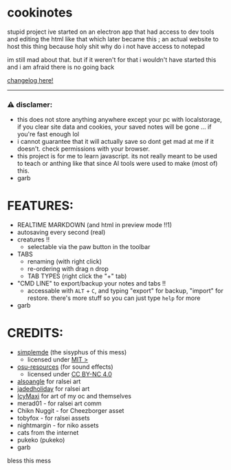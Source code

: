# cookinotes

stupid project ive started on an electron app that had access to dev tools and editing the html like that which later became this ; an actual website to host this thing because holy shit why do i not have access to notepad

im still mad about that. but if it weren't for that i wouldn't have started this and i am afraid there is no going back

[changelog here!](/CHANGELOG.md)

---

### ⚠️ disclamer:

- this does not store anything anywhere except your pc with localstorage, if you clear site data and cookies, your saved notes will be gone ... if you're fast enough lol
- i cannot guarantee that it will actually save so dont get mad at me if it doesn't. check permissions with your browser.
- this project is for me to learn javascript. its not really meant to be used to teach or anthing like that since AI tools were used to make (most of) this.
- garb 

# FEATURES:
- REALTIME MARKDOWN (and html in preview mode !!1)
- autosaving every second (real)
- creatures ‼️
  - selectable via the paw button in the toolbar
- TABS
  - renaming (with right click)
  - re-ordering with drag n drop
  - TAB TYPES (right click the "+" tab)
- "CMD LINE" to export/backup your notes and tabs !! 
  - accessable with `ALT` + `C`, and typing "export" for backup, "import" for restore. there's more stuff so you can just type `help` for more
- garb

# CREDITS:
- [simplemde](https://github.com/sparksuite/simplemde-markdown-editor) (the sisyphus of this mess)
  - licensed under [MIT >](https://github.com/sparksuite/simplemde-markdown-editor?tab=MIT-1-ov-file)
- [osu-resources](https://github.com/ppy/osu-resources) (for sound effects)
  - licensed under [CC BY-NC 4.0](https://github.com/ppy/osu-resources?tab=License-1-ov-file)
- [alsoangle](https://bsky.app/profile/alsoangle.bsky.social) for ralsei art
- [jadedholiday](https://x.com/jadedholiday) for ralsei art
- [IcyMaxi](https://bsky.app/profile/maximaxi.cookiaria.lol) for art of my oc and themselves
- merad01 - for ralsei art comm
- Chikn Nuggit - for Cheezborger asset
- tobyfox - for ralsei assets 
- nightmargin - for niko assets
- cats from the internet
- pukeko (pukeko)
- garb

bless this mess 